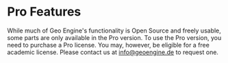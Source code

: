 # Pro Features

While much of Geo Engine's functionality is Open Source and freely usable, some parts are only available in the Pro version.
To use the Pro version, you need to purchase a Pro license.
You may, however, be eligible for a free academic license.
Please contact us at [info@geoengine.de](mailto:info@geoengine.de?subject=Academic%20License) to request one.
